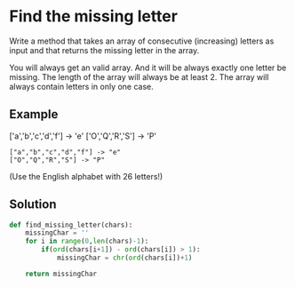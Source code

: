 # Find the missing letter
Write a method that takes an array of consecutive (increasing) letters as input and that returns the missing letter in the array.

You will always get an valid array. And it will be always exactly one letter be missing. The length of the array will always be at least 2.
The array will always contain letters in only one case.

## Example

['a','b','c','d','f'] -> 'e' ['O','Q','R','S'] -> 'P'

    ["a","b","c","d","f"] -> "e"
    ["O","Q","R","S"] -> "P"
    
(Use the English alphabet with 26 letters!)

## Solution
```python
def find_missing_letter(chars):
    missingChar = ''
    for i in range(0,len(chars)-1):
        if(ord(chars[i+1]) - ord(chars[i]) > 1):
            missingChar = chr(ord(chars[i])+1)

    return missingChar
```

